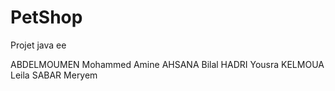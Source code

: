 # PetShop
Projet java ee



ABDELMOUMEN Mohammed Amine
AHSANA Bilal
HADRI Yousra
KELMOUA Leila
SABAR Meryem
